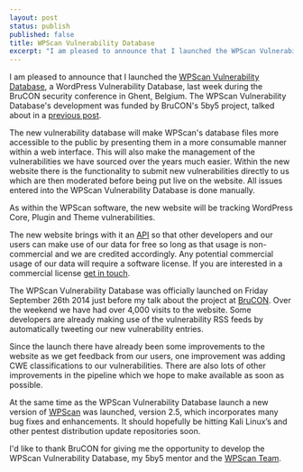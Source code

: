 ```yaml
---
layout: post
status: publish
published: false
title: WPScan Vulnerability Database
excerpt: "I am pleased to announce that I launched the WPScan Vulnerability Database, a WordPress Vulnerability Database, last week during the BruCON security conference in Ghent, Belgium. The WPScan Vulnerability Database's development was funded by BruCON's 5by5 project, talked about in a previous post."
---
```


I am pleased to announce that I launched the <a href="https://wpvulndb.com/">WPScan Vulnerability Database</a>, a WordPress Vulnerability Database, last week during the BruCON security conference in Ghent, Belgium. The WPScan Vulnerability Database's development was funded by BruCON's 5by5 project, talked about in a <a href="http://blog.dewhurstsecurity.com/2014/02/11/brucon-5by5-wpscan-online-vulnerability-database.html">previous post</a>.

The new vulnerability database will make WPScan's database files more accessible to the public by presenting them in a more consumable manner within a web interface. This will also make the management of the vulnerabilities we have sourced over the years much easier. Within the new website there is the functionality to submit new vulnerabilities directly to us which are then moderated before being put live on the website. All issues entered into the WPScan Vulnerability Database is done manually.

As within the WPScan software, the new website will be tracking WordPress Core, Plugin and Theme vulnerabilities.

The new website brings with it an <a href="https://wpvulndb.com/api">API</a> so that other developers and our users can make use of our data for free so long as that usage is non-commercial and we are credited accordingly. Any potential commercial usage of our data will require a software license. If you are interested in a commercial license <a href="https://wpvulndb.com/contact">get in touch</a>.

The WPScan Vulnerability Database was officially launched on Friday September 26th 2014 just before my talk about the project at <a href="http://brucon.org/">BruCON</a>. Over the weekend we have had over 4,000 visits to the website. Some developers are already making use of the vulnerability RSS feeds by automatically tweeting our new vulnerability entries.

Since the launch there have already been some improvements to the website as we get feedback from our users, one improvement was adding CWE classifications to our vulnerabilities. There are also lots of other improvements in the pipeline which we hope to make available as soon as possible.

At the same time as the WPScan Vulnerability Database launch a new version of <a href="http://wpscan.org/">WPScan</a> was launched, version 2.5, which incorporates many bug fixes and enhancements. It should hopefully be hitting Kali Linux’s and other pentest distribution update repositories soon.

I'd like to thank BruCON for giving me the opportunity to develop the WPScan Vulnerability Database, my 5by5 mentor and the <a href="https://wpvulndb.com/about">WPScan Team</a>.
